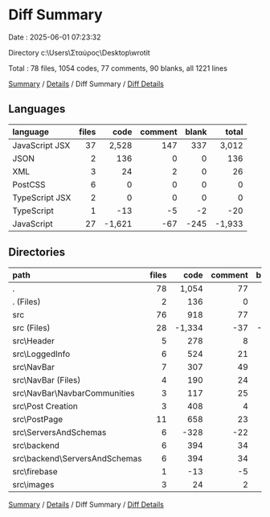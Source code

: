 # Diff Summary

Date : 2025-06-01 07:23:32

Directory c:\\Users\\Σταύρος\\Desktop\\wrotit

Total : 78 files,  1054 codes, 77 comments, 90 blanks, all 1221 lines

[Summary](results.md) / [Details](details.md) / Diff Summary / [Diff Details](diff-details.md)

## Languages
| language | files | code | comment | blank | total |
| :--- | ---: | ---: | ---: | ---: | ---: |
| JavaScript JSX | 37 | 2,528 | 147 | 337 | 3,012 |
| JSON | 2 | 136 | 0 | 0 | 136 |
| XML | 3 | 24 | 2 | 0 | 26 |
| PostCSS | 6 | 0 | 0 | 0 | 0 |
| TypeScript JSX | 2 | 0 | 0 | 0 | 0 |
| TypeScript | 1 | -13 | -5 | -2 | -20 |
| JavaScript | 27 | -1,621 | -67 | -245 | -1,933 |

## Directories
| path | files | code | comment | blank | total |
| :--- | ---: | ---: | ---: | ---: | ---: |
| . | 78 | 1,054 | 77 | 90 | 1,221 |
| . (Files) | 2 | 136 | 0 | 0 | 136 |
| src | 76 | 918 | 77 | 90 | 1,085 |
| src (Files) | 28 | -1,334 | -37 | -203 | -1,574 |
| src\\Header | 5 | 278 | 8 | 31 | 317 |
| src\\LoggedInfo | 6 | 524 | 21 | 55 | 600 |
| src\\NavBar | 7 | 307 | 49 | 65 | 421 |
| src\\NavBar (Files) | 4 | 190 | 24 | 34 | 248 |
| src\\NavBar\\NavbarCommunities | 3 | 117 | 25 | 31 | 173 |
| src\\Post Creation | 3 | 408 | 4 | 46 | 458 |
| src\\PostPage | 11 | 658 | 23 | 94 | 775 |
| src\\ServersAndSchemas | 6 | -328 | -22 | -59 | -409 |
| src\\backend | 6 | 394 | 34 | 63 | 491 |
| src\\backend\\ServersAndSchemas | 6 | 394 | 34 | 63 | 491 |
| src\\firebase | 1 | -13 | -5 | -2 | -20 |
| src\\images | 3 | 24 | 2 | 0 | 26 |

[Summary](results.md) / [Details](details.md) / Diff Summary / [Diff Details](diff-details.md)